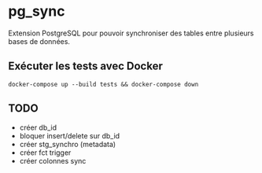 # pg_sync

Extension PostgreSQL pour pouvoir synchroniser des tables entre plusieurs bases de données.


## Exécuter les tests avec Docker

	docker-compose up --build tests && docker-compose down


## TODO

- créer db_id
- bloquer insert/delete sur db_id
- créer stg_synchro (metadata)
- créer fct trigger
- créer colonnes sync
